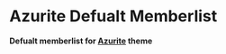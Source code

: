# Azurite Defualt Memberlist
**Defualt memberlist for [Azurite](https://betterdiscord.app/theme/Azurite) theme** <br>

